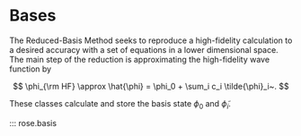 # Bases

The Reduced-Basis Method seeks to reproduce a high-fidelity calculation to a
desired accuracy with a set of equations in a lower dimensional space. The main
step of the reduction is approximating the high-fidelity wave function by

$$
\phi_{\rm HF} \approx \hat{\phi} = \phi_0 + \sum_i c_i \tilde{\phi}_i~.
$$

These classes calculate and store the basis state $\phi_0$ and $\tilde{\phi}_i$.

::: rose.basis